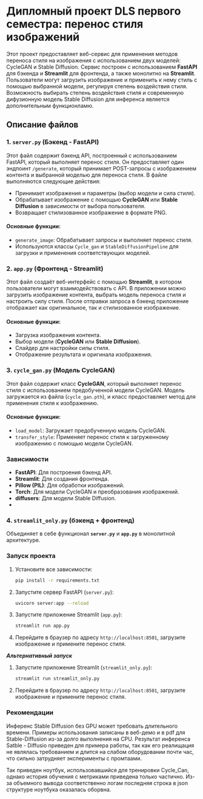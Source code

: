 # Дипломный проект DLS первого семестра: перенос стиля изображений

Этот проект предоставляет веб-сервис для применения методов переноса стиля на изображения с использованием двух моделей: CycleGAN и Stable Diffusion. Сервис построен с использованием **FastAPI** для бэкенда и **Streamlit** для фронтенда, а также монолитно на **Streamlit**. Пользователи могут загрузить изображение и применить к нему стиль с помощью выбранной модели, регулируя степень воздействия стиля.
Возможность выбирать степень воздействия стиля и современную дифузионную модель Stable Diffusion для инференса является дополнительным функционламю.
## Описание файлов

### 1. **`server.py`** (Бэкенд - FastAPI)
Этот файл содержит бэкенд API, построенный с использованием FastAPI, который выполняет перенос стиля. Он предоставляет один эндпоинт `/generate`, который принимает POST-запросы с изображением контента и выбранной моделью для переноса стиля. В файле выполняются следующие действия:
- Принимает изображения и параметры (выбор модели и сила стиля).
- Обрабатывает изображение с помощью **CycleGAN** или **Stable Diffusion** в зависимости от выбора пользователя.
- Возвращает стилизованное изображение в формате PNG.

#### Основные функции:
- `generate_image`: Обрабатывает запросы и выполняет перенос стиля.
- Используются классы `Cycle_gan` и `StableDiffusionPipeline` для загрузки и применения соответствующих моделей.

### 2. **`app.py`** (Фронтенд - Streamlit)
Этот файл создаёт веб-интерфейс с помощью **Streamlit**, в котором пользователи могут взаимодействовать с API. В приложении можно загрузить изображение контента, выбрать модель переноса стиля и настроить силу стиля. После отправки запроса в бэкенд приложение отображает как оригинальное, так и стилизованное изображение.

#### Основные функции:
- Загрузка изображения контента.
- Выбор модели (**CycleGAN** или **Stable Diffusion**).
- Слайдер для настройки силы стиля.
- Отображение результата и оригинала изображения.

### 3. **`cycle_gan.py`** (Модель CycleGAN)
Этот файл содержит класс **CycleGAN**, который выполняет перенос стиля с использованием предобученной модели CycleGAN. Модель загружается из файла (`cycle_gan.pth`), и класс предоставляет метод для применения стиля к изображению.

#### Основные функции:
- `load_model`: Загружает предобученную модель CycleGAN.
- `transfer_style`: Применяет перенос стиля к загруженному изображению с помощью модели CycleGAN.

### Зависимости
- **FastAPI**: Для построения бэкенд API.
- **Streamlit**: Для создания фронтенда.
- **Pillow (PIL)**: Для обработки изображений.
- **Torch**: Для модели CycleGAN и преобразования изображений.
- **diffusers**: Для модели Stable Diffusion.
- 
### 4. **`streamlit_only.py`** (бэкенд + фронтенд)
Объединяет в себе функционал **`server.py`** и **`app.py`** в монолитной архитектуре.


### Запуск проекта

1. Установите все зависимости:

   ```bash
   pip install -r requirements.txt
   ```

2. Запустите сервер FastAPI (`server.py`):
   ```bash
   uvicorn server:app --reload
   ```

3. Запустите приложение Streamlit (`app.py`):
   ```bash
   streamlit run app.py
   ```

4. Перейдите в браузер по адресу `http://localhost:8501`, загрузите изображение и примените перенос стиля.

   
***Альтернативный запуск*** 
1. Запустите приложение Streamlit (`streamlit_only.py`):
   ```bash
   streamlit run streamlit_only.py
   ```
2. Перейдите в браузер по адресу `http://localhost:8501`, загрузите изображение и примените перенос стиля.


### Рекомендации ###
Инференс Stable Diffusion без GPU может требовать длительного времени. Примеры использования записаны в веб-демо и в pdf для Stable-Diffusion
из-за долго выполнения на CPU. Результат инференса Satble - Diffusio nриведен для примера работы, так как его реалищация не являлась требованием и
длится на слабом оборудовании почти час, что сильно затрудняет эксперименты с промтаами.

Так приведен ноутбук, использовавшийся для тренировки Cycle_Can, однако история обучения с метриками приведена только частично.
Из-за объемного вывода  соответственно логам последняя строка в json структуре ноутбука оказалась оборвна.
